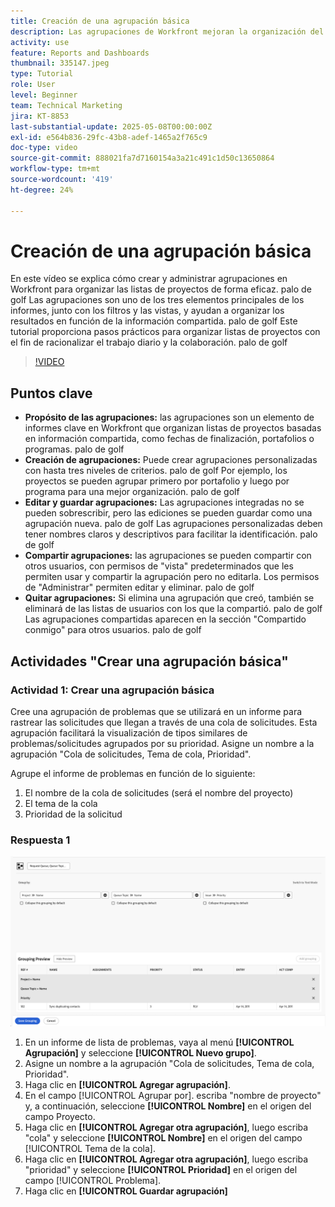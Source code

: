 ```yaml
---
title: Creación de una agrupación básica
description: Las agrupaciones de Workfront mejoran la organización del proyecto al permitir a los usuarios categorizar las listas en función de elementos como portafolios, programas o fechas de finalización, con opciones personalizables de uso compartido y administración para una colaboración eficaz.
activity: use
feature: Reports and Dashboards
thumbnail: 335147.jpeg
type: Tutorial
role: User
level: Beginner
team: Technical Marketing
jira: KT-8853
last-substantial-update: 2025-05-08T00:00:00Z
exl-id: e564b836-29fc-43b8-adef-1465a2f765c9
doc-type: video
source-git-commit: 888021fa7d7160154a3a21c491c1d50c13650864
workflow-type: tm+mt
source-wordcount: '419'
ht-degree: 24%

---
```


# Creación de una agrupación básica

En este vídeo se explica cómo crear y administrar agrupaciones en Workfront para organizar las listas de proyectos de forma eficaz. palo de golf Las agrupaciones son uno de los tres elementos principales de los informes, junto con los filtros y las vistas, y ayudan a organizar los resultados en función de la información compartida. palo de golf
Este tutorial proporciona pasos prácticos para organizar listas de proyectos con el fin de racionalizar el trabajo diario y la colaboración. palo de golf

>[!VIDEO](https://video.tv.adobe.com/v/3449818/?quality=12&learn=on&captions=spa)

## Puntos clave

* **Propósito de las agrupaciones:** las agrupaciones son un elemento de informes clave en Workfront que organizan listas de proyectos basadas en información compartida, como fechas de finalización, portafolios o programas. palo de golf
* **Creación de agrupaciones:** Puede crear agrupaciones personalizadas con hasta tres niveles de criterios. palo de golf Por ejemplo, los proyectos se pueden agrupar primero por portafolio y luego por programa para una mejor organización. palo de golf
* **Editar y guardar agrupaciones:** Las agrupaciones integradas no se pueden sobrescribir, pero las ediciones se pueden guardar como una agrupación nueva. palo de golf Las agrupaciones personalizadas deben tener nombres claros y descriptivos para facilitar la identificación. palo de golf
* **Compartir agrupaciones:** las agrupaciones se pueden compartir con otros usuarios, con permisos de &quot;vista&quot; predeterminados que les permiten usar y compartir la agrupación pero no editarla. Los permisos de &quot;Administrar&quot; permiten editar y eliminar. palo de golf
* **Quitar agrupaciones:** Si elimina una agrupación que creó, también se eliminará de las listas de usuarios con los que la compartió. palo de golf Las agrupaciones compartidas aparecen en la sección &quot;Compartido conmigo&quot; para otros usuarios. palo de golf

## Actividades &quot;Crear una agrupación básica&quot;


### Actividad 1: Crear una agrupación básica

Cree una agrupación de problemas que se utilizará en un informe para rastrear las solicitudes que llegan a través de una cola de solicitudes. Esta agrupación facilitará la visualización de tipos similares de problemas/solicitudes agrupados por su prioridad. Asigne un nombre a la agrupación &quot;Cola de solicitudes, Tema de cola, Prioridad&quot;.

Agrupe el informe de problemas en función de lo siguiente:

1. El nombre de la cola de solicitudes (será el nombre del proyecto)
1. El tema de la cola
1. Prioridad de la solicitud

### Respuesta 1

![Una imagen de la pantalla para crear una nueva agrupación](assets/grouping-exercise.png)

1. En un informe de lista de problemas, vaya al menú **[!UICONTROL Agrupación]** y seleccione **[!UICONTROL Nuevo grupo]**.
1. Asigne un nombre a la agrupación &quot;Cola de solicitudes, Tema de cola, Prioridad&quot;.
1. Haga clic en **[!UICONTROL Agregar agrupación]**.
1. En el campo [!UICONTROL Agrupar por]. escriba &quot;nombre de proyecto&quot; y, a continuación, seleccione **[!UICONTROL Nombre]** en el origen del campo Proyecto.
1. Haga clic en **[!UICONTROL Agregar otra agrupación]**, luego escriba &quot;cola&quot; y seleccione **[!UICONTROL Nombre]** en el origen del campo [!UICONTROL Tema de la cola].
1. Haga clic en **[!UICONTROL Agregar otra agrupación]**, luego escriba &quot;prioridad&quot; y seleccione **[!UICONTROL Prioridad]** en el origen del campo [!UICONTROL Problema].
1. Haga clic en **[!UICONTROL Guardar agrupación]**
